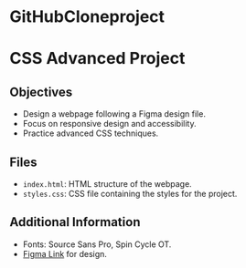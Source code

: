 # GitHubCloneproject
# CSS Advanced Project

## Objectives
- Design a webpage following a Figma design file.
- Focus on responsive design and accessibility.
- Practice advanced CSS techniques.

## Files
- `index.html`: HTML structure of the webpage.
- `styles.css`: CSS file containing the styles for the project.

## Additional Information
- Fonts: Source Sans Pro, Spin Cycle OT.
- [Figma Link](https://www.figma.com) for design.
